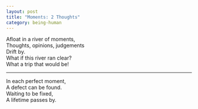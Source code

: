 ```yaml
---
layout: post
title: "Moments: 2 Thoughts"
category: being-human
---
```


Afloat in a river of moments,  
Thoughts, opinions, judgements  
Drift by.  
What if this river ran clear?  
What a trip that would be!

___

In each perfect moment,  
A defect can be found.  
Waiting to be fixed,  
A lifetime passes by.
